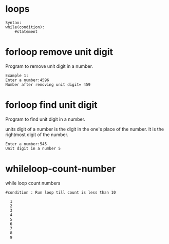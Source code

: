 # loops

    Syntax:
    while(condition):
        #statement

# forloop remove unit digit
Program to remove unit digit in a number.

    Example 1:
    Enter a number:4596 
    Number after removing unit digit= 459

# forloop find unit digit
Program to find unit digit in a number.

units digit of a number is the digit in the one's place of the number. It is the rightmost digit of the number.

    Enter a number:545
    Unit digit in a number 5
    

# whileloop-count-number
while loop count numbers

    #condition : Run loop till count is less than 10

      1
      2
      3
      4
      5
      6
      7
      8
      9





